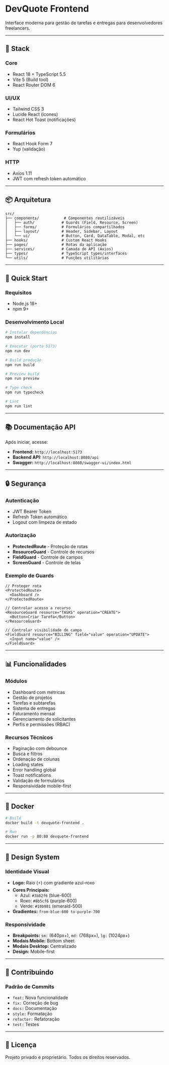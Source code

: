 # DevQuote Frontend

Interface moderna para gestão de tarefas e entregas para desenvolvedores freelancers.

---

## 🚀 Stack

### Core
- React 18 + TypeScript 5.5
- Vite 5 (Build tool)
- React Router DOM 6

### UI/UX
- Tailwind CSS 3
- Lucide React (ícones)
- React Hot Toast (notificações)

### Formulários
- React Hook Form 7
- Yup (validação)

### HTTP
- Axios 1.11
- JWT com refresh token automático

---

## 📦 Arquitetura

```
src/
├── components/           # Componentes reutilizáveis
│   ├── auth/            # Guards (Field, Resource, Screen)
│   ├── forms/           # Formulários compartilhados
│   ├── layout/          # Header, Sidebar, Layout
│   └── ui/              # Button, Card, DataTable, Modal, etc
├── hooks/               # Custom React Hooks
├── pages/               # Rotas da aplicação
├── services/            # Camada de API (Axios)
├── types/               # TypeScript types/interfaces
└── utils/               # Funções utilitárias
```

---

## 🔧 Quick Start

### Requisitos
- Node.js 18+
- npm 9+

### Desenvolvimento Local

```bash
# Instalar dependências
npm install

# Executar (porta 5173)
npm run dev

# Build produção
npm run build

# Preview build
npm run preview

# Type check
npm run typecheck

# Lint
npm run lint
```

---

## 📚 Documentação API

Após iniciar, acesse:
- **Frontend:** `http://localhost:5173`
- **Backend API:** `http://localhost:8080/api`
- **Swagger:** `http://localhost:8080/swagger-ui/index.html`

---

## 🔒 Segurança

### Autenticação
- JWT Bearer Token
- Refresh Token automático
- Logout com limpeza de estado

### Autorização
- **ProtectedRoute** - Proteção de rotas
- **ResourceGuard** - Controle de recursos
- **FieldGuard** - Controle de campos
- **ScreenGuard** - Controle de telas

### Exemplo de Guards

```tsx
// Proteger rota
<ProtectedRoute>
  <Dashboard />
</ProtectedRoute>

// Controlar acesso a recurso
<ResourceGuard resource="TASKS" operation="CREATE">
  <Button>Criar Tarefa</Button>
</ResourceGuard>

// Controlar visibilidade de campo
<FieldGuard resource="BILLING" field="value" operation="UPDATE">
  <Input name="value" />
</FieldGuard>
```

---

## 📊 Funcionalidades

### Módulos
- Dashboard com métricas
- Gestão de projetos
- Tarefas e subtarefas
- Sistema de entregas
- Faturamento mensal
- Gerenciamento de solicitantes
- Perfis e permissões (RBAC)

### Recursos Técnicos
- Paginação com debounce
- Busca e filtros
- Ordenação de colunas
- Loading states
- Error handling global
- Toast notifications
- Validação de formulários
- Responsividade mobile-first

---

## 🐳 Docker

```bash
# Build
docker build -t devquote-frontend .

# Run
docker run -p 80:80 devquote-frontend
```

---

## 🎨 Design System

### Identidade Visual
- **Logo:** Raio (⚡) com gradiente azul-roxo
- **Cores Principais:**
  - Azul: `#3b82f6` (blue-600)
  - Roxo: `#8b5cf6` (purple-600)
  - Verde: `#10b981` (emerald-500)
- **Gradientes:** `from-blue-600 to-purple-700`

### Responsividade
- **Breakpoints:** `sm:` (640px+), `md:` (768px+), `lg:` (1024px+)
- **Modais Mobile:** Bottom sheet
- **Modais Desktop:** Centralizado
- **Design:** Mobile-first

---

## 🤝 Contribuindo

### Padrão de Commits
- `feat:` Nova funcionalidade
- `fix:` Correção de bug
- `docs:` Documentação
- `style:` Formatação
- `refactor:` Refatoração
- `test:` Testes

---

## 📄 Licença

Projeto privado e proprietário. Todos os direitos reservados.
